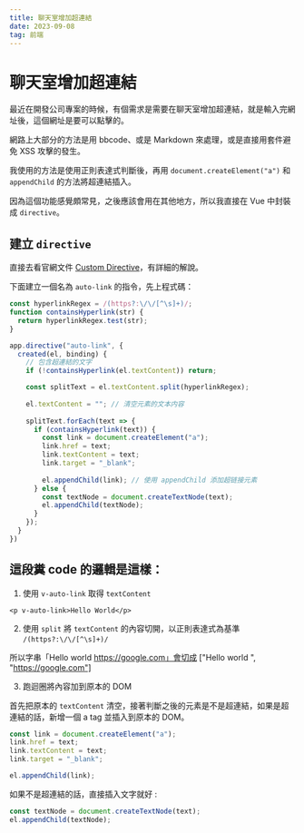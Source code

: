 ```yaml
---
title: 聊天室增加超連結
date: 2023-09-08
tag: 前端
---
```


# 聊天室增加超連結

最近在開發公司專案的時候，有個需求是需要在聊天室增加超連結，就是輸入完網址後，這個網址是要可以點擊的。

網路上大部分的方法是用 bbcode、或是 Markdown 來處理，或是直接用套件避免 XSS 攻擊的發生。

我使用的方法是使用正則表達式判斷後，再用 `document.createElement("a")` 和 `appendChild` 的方法將超連結插入。

因為這個功能感覺頗常見，之後應該會用在其他地方，所以我直接在 Vue 中封裝成 `directive`。

## 建立 `directive`

直接去看官網文件 [Custom Directive](https://vuejs.org/guide/reusability/custom-directives.html#directive-hooks)，有詳細的解說。

下面建立一個名為 `auto-link` 的指令，先上程式碼：

```javascript
const hyperlinkRegex = /(https?:\/\/[^\s]+)/;
function containsHyperlink(str) {
  return hyperlinkRegex.test(str);
}

app.directive("auto-link", {
  created(el, binding) {
    // 包含超連結的文字
    if (!containsHyperlink(el.textContent)) return;

    const splitText = el.textContent.split(hyperlinkRegex);
    
    el.textContent = ""; // 清空元素的文本内容
    
    splitText.forEach(text => {
      if (containsHyperlink(text)) {
        const link = document.createElement("a");
        link.href = text;
        link.textContent = text;
        link.target = "_blank";
    
        el.appendChild(link); // 使用 appendChild 添加超链接元素
      } else {
        const textNode = document.createTextNode(text);
        el.appendChild(textNode);
      }
    });
  }
})
```

## 這段糞 code 的邏輯是這樣：

1. 使用 `v-auto-link` 取得 `textContent`

```vue
<p v-auto-link>Hello World</p>
```

2. 使用 `split` 將 `textContent` 的內容切開，以正則表達式為基準 `/(https?:\/\/[^\s]+)/`

所以字串「Hello world https://google.com」會切成 ["Hello world ", "https://google.com"]

3. 跑迴圈將內容加到原本的 DOM

首先把原本的 `textContent` 清空，接著判斷之後的元素是不是超連結，如果是超連結的話，新增一個 a tag 並插入到原本的 DOM。

```javascript
const link = document.createElement("a");
link.href = text;
link.textContent = text;
link.target = "_blank";

el.appendChild(link);
```

如果不是超連結的話，直接插入文字就好 :

```javascript
const textNode = document.createTextNode(text);
el.appendChild(textNode);
```
